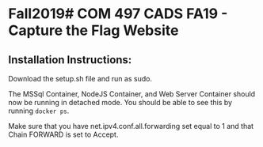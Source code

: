 # Fall2019# COM 497 CADS FA19 - Capture the Flag Website

<h2>Installation Instructions:</h2>

Download the setup.sh file and run as sudo.

The MSSql Container, NodeJS Container, and Web Server Container should now be running in detached mode. You should be able to see this by running `docker ps`.

Make sure that you have net.ipv4.conf.all.forwarding set equal to 1 and that Chain FORWARD is set to Accept.
